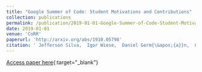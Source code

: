```yaml
---
title: "Google Summer of Code: Student Motivations and Contributions"
collection: publications
permalink: /publication/2019-01-01-Google-Summer-of-Code-Student-Motivations-and-Contributions
date: 2019-01-01
venue: 'CoRR'
paperurl: 'http://arxiv.org/abs/1910.05798'
citation: ' Jefferson Silva,  Igor Wiese,  Daniel Germ{\&apos;{a}}n,  Christoph Treude,  Marco Gerosa,  Igor Steinmacher, &quot;Google Summer of Code: Student Motivations and Contributions.&quot; CoRR, 2019.'
---
```

[Access paper here](http://arxiv.org/abs/1910.05798){:target="_blank"}
